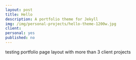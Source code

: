 ```yaml
---
layout: post
title: Hello
description: A portfolio theme for Jekyll
img: /img/personal-projects/hello-theme-1200w.jpg
client:
personal: yes
published: no
---
```

testing portfolio page layout with more than 3 client projects
